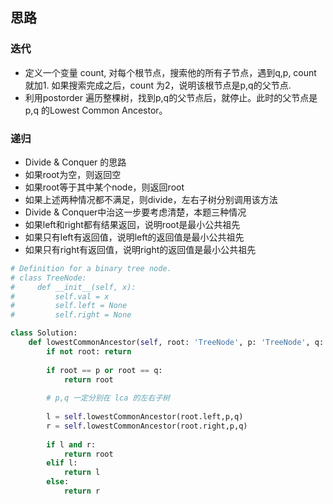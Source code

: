 ## 思路


### 迭代
- 定义一个变量 count, 对每个根节点，搜索他的所有子节点，遇到q,p, count 就加1. 如果搜索完成之后，count 为2，说明该根节点是p,q的父节点.
- 利用postorder 遍历整棵树，找到p,q的父节点后，就停止。此时的父节点是p,q 的Lowest Common Ancestor。


### 递归
- Divide & Conquer 的思路
- 如果root为空，则返回空
- 如果root等于其中某个node，则返回root
- 如果上述两种情况都不满足，则divide，左右子树分别调用该方法
- Divide & Conquer中治这一步要考虑清楚，本题三种情况
- 如果left和right都有结果返回，说明root是最小公共祖先
- 如果只有left有返回值，说明left的返回值是最小公共祖先
- 如果只有right有返回值，说明right的返回值是最小公共祖先


```Python
# Definition for a binary tree node.
# class TreeNode:
#     def __init__(self, x):
#         self.val = x
#         self.left = None
#         self.right = None

class Solution:
    def lowestCommonAncestor(self, root: 'TreeNode', p: 'TreeNode', q: 'TreeNode') -> 'TreeNode':
        if not root: return 
        
        if root == p or root == q:
            return root
        
        # p,q 一定分别在 lca 的左右子树
        
        l = self.lowestCommonAncestor(root.left,p,q)
        r = self.lowestCommonAncestor(root.right,p,q)
        
        if l and r:
            return root
        elif l:
            return l
        else:
            return r
```
